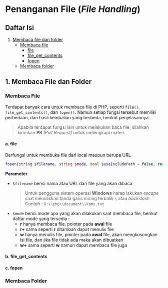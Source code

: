 # Penanganan File (_File Handling_)

## Daftar Isi

1. [Membaca file dan folder](#1-membaca-file-dan-folder)
    - [Membaca file](#membaca-file)
        - [file](#a-file)
        - [file_get_contents](#b-filegetcontents)
        - [fopen](#c-fopen)
    - [Membaca folder](#membaca-folder)

## 1. Membaca File dan Folder

### Membaca File

Terdapat banyak cara untuk membaca file di PHP, seperti `file()`, `file_get_contents()`, dan `fopen()`. Namun setiap fungsi tersebut memiliki perbedaan, dan hasil kembalian yang berbeda, berikut penjelasannya.

> Apabila terdapat fungsi lain untuk melakukan baca file, silahkan kirimkan **PR** _(Pull Request)_ untuk melengkapi materi.

#### a. file

Berfungsi untuk membuka file dari local maupun berupa URL

```php
fopen(string $filename, string $mode, bool $useIncludePath = false, resource $context = ?) : resource
```

**Parameter**

- `$filename` berisi nama atau URL dari file yang akan dibaca
    > Untuk pengguna sistem operasi **Windows** harap lakukan _escape_ saat menuliskan tanda garis miring terbalik `\` atau _backslash_  <br>
    > Contoh : `D:\\php\\document\\kamu.txt`
- `$mode` berisi mode apa yang akan dilakukan saat membaca file, berikut daftar mode yang tersedia :
    - **r** hanya membaca file, pointer pada **awal** file
    - **r+** sama seperti **r** ditambah dapat menulis file
    - **w** hanya menulis file, pointer pada **awal** file, akan mengkosongkan isi file, dan jika file tidak ada maka akan dibuatkan
    - **w+** sama seperti **w** namun dapat membaca file juga

#### b. file_get_contents

#### c. fopen

### Membaca Folder
